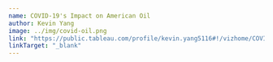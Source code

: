 ```yaml
---
name: COVID-19's Impact on American Oil
author: Kevin Yang
image: ../img/covid-oil.png
link: "https://public.tableau.com/profile/kevin.yang5116#!/vizhome/COVID-19Oil/Dashboard1"
linkTarget: "_blank"
---
```

